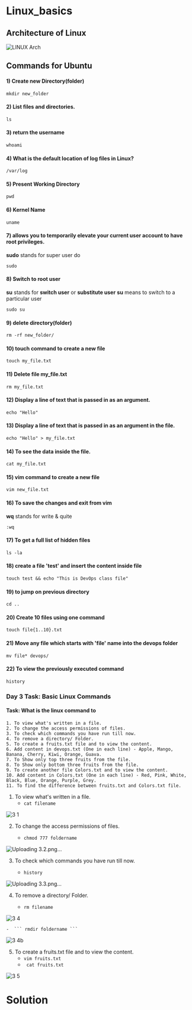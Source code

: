 # Linux_basics


## Architecture of Linux

![LINUX Arch](https://github.com/DhanashriSaner/Linux_basics/assets/88526990/15cf1244-facf-43e1-9706-dde2f62f7394)

## Commands for Ubuntu

#### 1) Create new Directory(folder)

```
mkdir new_folder
```
#### 2) List files and directories.

```
ls
```
#### 3) return the username

```
whoami
```
#### 4) What is the default location of log files in Linux? 

```
/var/log
```
#### 5) Present Working Directory 

```
pwd
```
#### 6) Kernel Name

```
uname
```
#### 7) allows you to temporarily elevate your current user account to have root privileges. 
**sudo** stands for super user do

```
sudo
```
#### 8) Switch to root user
**su** stands for **switch user** or **substitute user**
**su** means to switch to a particular user
```
sudo su
```
#### 9) delete directory(folder)

```
rm -rf new_folder/
```

#### 10) touch command to create a new file
```
touch my_file.txt
```
#### 11) Delete file my_file.txt

```
rm my_file.txt
```
#### 12) Display a line of text that is passed in as an argument.

```
echo "Hello"
```
#### 13) Display a line of text that is passed in as an argument in the file.

```
echo "Hello" > my_file.txt
```
#### 14) To see the data inside the file.

```
cat my_file.txt
```

#### 15) vim command to create a new file

```
vim new_file.txt
```

#### 16) To save the changes and exit from vim
**wq** stands for write & quite
```
:wq
```
#### 17) To get a full list of hidden files

```
ls -la
```

#### 18) create a file 'test' and insert the content inside file

```
touch test && echo "This is DevOps class file"
```
#### 19) to jump on previous directory

```
cd ..
```
#### 20) Create 10 files using one command
```
touch file{1..10}.txt
```
#### 21) Move any file which starts with 'file' name into the devops folder
```
mv file* devops/
```
#### 22) To view the previously executed command
```
history
```



### Day 3 Task: Basic Linux Commands

#### Task: What is the linux command to
```
1. To view what's written in a file.
2. To change the access permissions of files.
3. To check which commands you have run till now.
4. To remove a directory/ Folder.
5. To create a fruits.txt file and to view the content.
6. Add content in devops.txt (One in each line) - Apple, Mango, Banana, Cherry, Kiwi, Orange, Guava.
7. To Show only top three fruits from the file.
8. To Show only bottom three fruits from the file.
9. To create another file Colors.txt and to view the content.
10. Add content in Colors.txt (One in each line) - Red, Pink, White, Black, Blue, Orange, Purple, Grey.
11. To find the difference between fruits.txt and Colors.txt file.

```

1. To view what's written in a file.
    - ``` cat filename ``` 
    
![3 1](https://user-images.githubusercontent.com/76457594/210305889-d19f82d5-dbb1-46fc-99e2-b217146b6e8a.png)



2. To change the access permissions of files.
   
    - ``` chmod 777 foldername ``` 

![Uploading 3.2.png…]()

3. To check which commands you have run till now.

   - ``` history ``` 

  ![Uploading 3.3.png…]()

4. To remove a directory/ Folder.

      - ``` rm filename ``` 
      
 ![3 4](https://user-images.githubusercontent.com/76457594/210308917-7281e0eb-6fcb-4554-8ffe-835cf0b961d1.png)

    -  ``` rmdir foldername ``` 
    
 ![3 4b](https://user-images.githubusercontent.com/76457594/210309299-367e6253-7e11-4ead-a19c-6eb3922780d1.png)

5. To create a fruits.txt file and to view the content.
    - ``` vim fruits.txt ``` 
    -  ```  cat fruits.txt ``` 
   
![3 5](https://user-images.githubusercontent.com/76457594/210311435-e6f8aa0c-dc0c-44a6-84e7-6e4c91e4ea87.png)


 


# Solution



 

